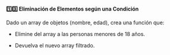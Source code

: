 <strong>1️⃣3️⃣ Eliminación de Elementos según una Condición</strong>

Dado un array de objetos (nombre, edad), crea una función que:

- Elimine del array a las personas menores de 18 años.

- Devuelva el nuevo array filtrado.